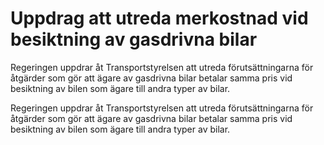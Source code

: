 # Uppdrag att utreda merkostnad vid besiktning av gasdrivna bilar

Regeringen uppdrar åt Transportstyrelsen att utreda förutsättningarna för åtgärder som gör att ägare av gasdrivna bilar betalar samma pris vid besiktning av bilen som ägare till andra typer av bilar.

Regeringen uppdrar åt Transportstyrelsen att utreda förutsättningarna för åtgärder som gör att ägare av gasdrivna bilar betalar samma pris vid besiktning av bilen som ägare till andra typer av bilar.
